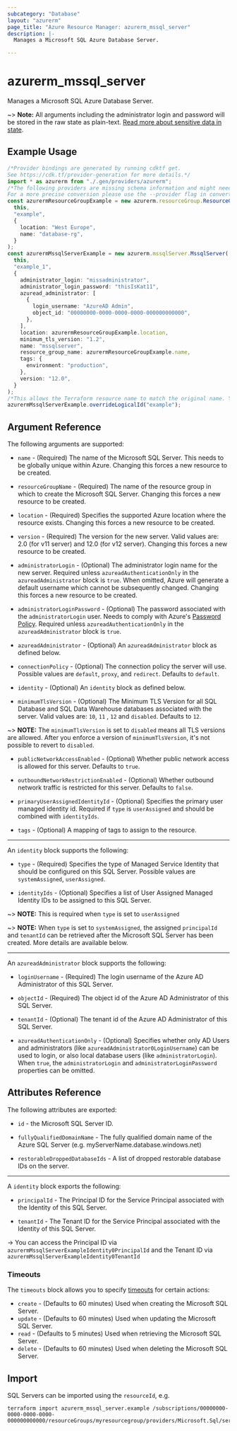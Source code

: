 ```yaml
---
subcategory: "Database"
layout: "azurerm"
page_title: "Azure Resource Manager: azurerm_mssql_server"
description: |-
  Manages a Microsoft SQL Azure Database Server.

---
```


# azurerm\_mssql\_server

Manages a Microsoft SQL Azure Database Server.

\~> **Note:** All arguments including the administrator login and password will be stored in the raw state as plain-text.
[Read more about sensitive data in state](/docs/state/sensitive-data.html).

## Example Usage

```typescript
/*Provider bindings are generated by running cdktf get.
See https://cdk.tf/provider-generation for more details.*/
import * as azurerm from "./.gen/providers/azurerm";
/*The following providers are missing schema information and might need manual adjustments to synthesize correctly: azurerm.
For a more precise conversion please use the --provider flag in convert.*/
const azurermResourceGroupExample = new azurerm.resourceGroup.ResourceGroup(
  this,
  "example",
  {
    location: "West Europe",
    name: "database-rg",
  }
);
const azurermMssqlServerExample = new azurerm.mssqlServer.MssqlServer(
  this,
  "example_1",
  {
    administrator_login: "missadministrator",
    administrator_login_password: "thisIsKat11",
    azuread_administrator: [
      {
        login_username: "AzureAD Admin",
        object_id: "00000000-0000-0000-0000-000000000000",
      },
    ],
    location: azurermResourceGroupExample.location,
    minimum_tls_version: "1.2",
    name: "mssqlserver",
    resource_group_name: azurermResourceGroupExample.name,
    tags: {
      environment: "production",
    },
    version: "12.0",
  }
);
/*This allows the Terraform resource name to match the original name. You can remove the call if you don't need them to match.*/
azurermMssqlServerExample.overrideLogicalId("example");

```

## Argument Reference

The following arguments are supported:

*   `name` - (Required) The name of the Microsoft SQL Server. This needs to be globally unique within Azure. Changing this forces a new resource to be created.

*   `resourceGroupName` - (Required) The name of the resource group in which to create the Microsoft SQL Server. Changing this forces a new resource to be created.

*   `location` - (Required) Specifies the supported Azure location where the resource exists. Changing this forces a new resource to be created.

*   `version` - (Required) The version for the new server. Valid values are: 2.0 (for v11 server) and 12.0 (for v12 server). Changing this forces a new resource to be created.

*   `administratorLogin` - (Optional) The administrator login name for the new server. Required unless `azureadAuthenticationOnly` in the `azureadAdministrator` block is `true`. When omitted, Azure will generate a default username which cannot be subsequently changed. Changing this forces a new resource to be created.

*   `administratorLoginPassword` - (Optional) The password associated with the `administratorLogin` user. Needs to comply with Azure's [Password Policy](https://msdn.microsoft.com/library/ms161959.aspx). Required unless `azureadAuthenticationOnly` in the `azureadAdministrator` block is `true`.

*   `azureadAdministrator` - (Optional) An `azureadAdministrator` block as defined below.

*   `connectionPolicy` - (Optional) The connection policy the server will use. Possible values are `default`, `proxy`, and `redirect`. Defaults to `default`.

*   `identity` - (Optional) An `identity` block as defined below.

*   `minimumTlsVersion` - (Optional) The Minimum TLS Version for all SQL Database and SQL Data Warehouse databases associated with the server. Valid values are: `10`, `11` , `12` and `disabled`. Defaults to `12`.

\~> **NOTE:** The `minimumTlsVersion` is set to `disabled` means all TLS versions are allowed. After you enforce a version of `minimumTlsVersion`, it's not possible to revert to `disabled`.

*   `publicNetworkAccessEnabled` - (Optional) Whether public network access is allowed for this server. Defaults to `true`.

*   `outboundNetworkRestrictionEnabled` - (Optional) Whether outbound network traffic is restricted for this server. Defaults to `false`.

*   `primaryUserAssignedIdentityId` - (Optional) Specifies the primary user managed identity id. Required if `type` is `userAssigned` and should be combined with `identityIds`.

*   `tags` - (Optional) A mapping of tags to assign to the resource.

***

An `identity` block supports the following:

*   `type` - (Required) Specifies the type of Managed Service Identity that should be configured on this SQL Server. Possible values are `systemAssigned`, `userAssigned`.

*   `identityIds` - (Optional) Specifies a list of User Assigned Managed Identity IDs to be assigned to this SQL Server.

\~> **NOTE:** This is required when `type` is set to `userAssigned`

\~> **NOTE:** When `type` is set to `systemAssigned`, the assigned `principalId` and `tenantId` can be retrieved after the Microsoft SQL Server has been created. More details are available below.

***

An `azureadAdministrator` block supports the following:

*   `loginUsername` - (Required) The login username of the Azure AD Administrator of this SQL Server.

*   `objectId` - (Required) The object id of the Azure AD Administrator of this SQL Server.

*   `tenantId` - (Optional) The tenant id of the Azure AD Administrator of this SQL Server.

*   `azureadAuthenticationOnly` - (Optional) Specifies whether only AD Users and administrators (like `azureadAdministrator0LoginUsername`) can be used to login, or also local database users (like `administratorLogin`). When `true`, the `administratorLogin` and `administratorLoginPassword` properties can be omitted.

## Attributes Reference

The following attributes are exported:

*   `id` - the Microsoft SQL Server ID.

*   `fullyQualifiedDomainName` - The fully qualified domain name of the Azure SQL Server (e.g. myServerName.database.windows.net)

*   `restorableDroppedDatabaseIds` - A list of dropped restorable database IDs on the server.

***

A `identity` block exports the following:

*   `principalId` - The Principal ID for the Service Principal associated with the Identity of this SQL Server.

*   `tenantId` - The Tenant ID for the Service Principal associated with the Identity of this SQL Server.

\-> You can access the Principal ID via `azurermMssqlServerExampleIdentity0PrincipalId` and the Tenant ID via `azurermMssqlServerExampleIdentity0TenantId`

### Timeouts

The `timeouts` block allows you to specify [timeouts](https://www.terraform.io/language/resources/syntax#operation-timeouts) for certain actions:

* `create` - (Defaults to 60 minutes) Used when creating the Microsoft SQL Server.
* `update` - (Defaults to 60 minutes) Used when updating the Microsoft SQL Server.
* `read` - (Defaults to 5 minutes) Used when retrieving the Microsoft SQL Server.
* `delete` - (Defaults to 60 minutes) Used when deleting the Microsoft SQL Server.

## Import

SQL Servers can be imported using the `resourceId`, e.g.

```shell
terraform import azurerm_mssql_server.example /subscriptions/00000000-0000-0000-0000-000000000000/resourceGroups/myresourcegroup/providers/Microsoft.Sql/servers/myserver
```
